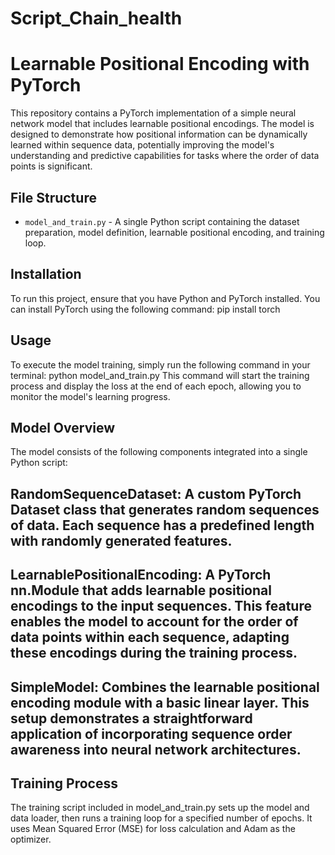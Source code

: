# Script_Chain_health

# Learnable Positional Encoding with PyTorch

This repository contains a PyTorch implementation of a simple neural network model that includes learnable positional encodings. The model is designed to demonstrate how positional information can be dynamically learned within sequence data, potentially improving the model's understanding and predictive capabilities for tasks where the order of data points is significant.

## File Structure

- `model_and_train.py` - A single Python script containing the dataset preparation, model definition, learnable positional encoding, and training loop.

## Installation

To run this project, ensure that you have Python and PyTorch installed. You can install PyTorch using the following command:
pip install torch


## Usage
To execute the model training, simply run the following command in your terminal:
python model_and_train.py
This command will start the training process and display the loss at the end of each epoch, allowing you to monitor the model's learning progress.

## Model Overview
The model consists of the following components integrated into a single Python script:

## RandomSequenceDataset: A custom PyTorch Dataset class that generates random sequences of data. Each sequence has a predefined length with randomly generated features.
## LearnablePositionalEncoding: A PyTorch nn.Module that adds learnable positional encodings to the input sequences. This feature enables the model to account for the order of data points within each sequence, adapting these encodings during the training process.
## SimpleModel: Combines the learnable positional encoding module with a basic linear layer. This setup demonstrates a straightforward application of incorporating sequence order awareness into neural network architectures.

## Training Process
The training script included in model_and_train.py sets up the model and data loader, then runs a training loop for a specified number of epochs. It uses Mean Squared Error (MSE) for loss calculation and Adam as the optimizer.
